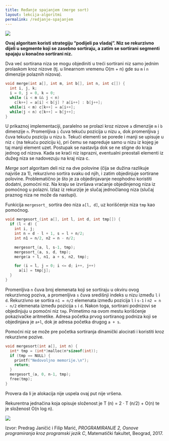 ```yaml
---
title: Ređanje spajanjem (merge sort)
layout: lekcija-algoritmi
permalink: /redjanje-spajanjem
---
```


![](https://upload.wikimedia.org/wikipedia/commons/c/c5/Merge_sort_animation2.gif)

**Ovaj algoritam koristi strategiju “podijeli pa vladaj”. Niz se rekurzivno dijeli u segmente koji se zasebno sortiraju, a zatim se sortirani segmenti spajaju u konačno sortirani niz.**

Dva već sortirana niza se mogu objediniti u treći sortirani niz samo jednim prolaskom kroz nizove (tj. u linearnom vremenu O(m + n) gde su `m` i `n` dimenzije polaznih nizova).

```c
void merge(int a[], int m, int b[], int n, int c[]) {
  int i, j, k;
  i = 0, j = 0, k = 0;
  while (i < m && j < n)
    c[k++] = a[i] < b[j] ? a[i++] : b[j++];
  while(i < m) c[k++] = a[i++];
  while(j < n) c[k++] = b[j++];
}
```

U prikaznoj implementaciji, paralelno se prolazi kroz nizove `a` dimenzije `m` i `b` dimenzije `n`. Promenljiva `i` čuva tekuću pozicija u nizu `a`, dok promenljiva `j` čuva tekuću poziciju u nizu `b`. Tekući elementi se porede i manji se upisuje u niz `c` (na tekuću poziciju `k`), pri čemu se napreduje samo u nizu iz kojeg je taj manji element uzet. Postupak se nastavlja dok se ne stigne do kraja jednog od nizova. Kada se kraći niz isprazni, eventualni preostali elementi iz dužeg niza se nadovezuju na kraj niza c.

*Merge sort* algoritam deli niz na dve polovine (čija se dužina razlikuje najviše za 1), rekurzivno sortira svaku od njih, i zatim objedinjuje sortirane polovine. Problematično je što je za objedinjavanje neophodno koristiti dodatni, pomoćni niz. Na kraju se izvršava vraćanje objedinjenog niza iz pomoćnog u polazni. Izlaz iz rekurzije je slučaj jednočlanog niza (slučaj praznog niza ne može da nastupi).

Funkicija `mergesort_` sortira deo niza `a[l, d]`, uz korišćenje niza `tmp` kao pomoćnog.

```c
void mergesort_(int a[], int l, int d, int tmp[]) {
  if (l < d) {
    int i, j;
    int n = d - l + 1, s = l + n/2;
    int n1 = n/2, n2 = n - n/2;

    mergesort_(a, l, s-1, tmp);
    mergesort_(a, s, d, tmp);
    merge(a + l, n1, a + s, n2, tmp);

    for (i = l, j = 0; i <= d; i++, j++)
      a[i] = tmp[j];
  }
}
```

Promenljiva `n` čuva broj elemenata koji se sortiraju u okviru ovog rekurzivnog poziva, a promenljiva `s` čuva središnji indeks u nizu između `l` i `d`. Rekurzivno se sortira `n1 = n/2` elemenata između pozicija `l` i `s-1` i `n2 = n - n/2` elemenata između pozicija `s` i `d`. Nakon toga, sortirani podnizovi se objedinjuju u pomoćni niz `tmp`. Primetimo na ovom mestu korišćenje pokazivačke aritmetike. Adresa početka prvog sortiranog podniza koji se objedinjava je `a+l`, dok je adresa početka drugog `a + s`.

Pomoćni niz se može pre početka sortiranja dinamički alocirati i koristiti kroz rekurzivne pozive.

```c
void mergesort(int a[], int n) {
  int* tmp = (int*)malloc(n*sizeof(int));
  if (tmp == NULL) {
    printf("Nedovoljno memorije.\n");
    return;
  }
  mergesort_(a, 0, n-1, tmp);
  free(tmp);
}
```

Provera da li je alokacija nije uspela ovaj put nije vršena.

Rekurentna jednačina koja opisuje složenost je T (n) = 2 · T (n/2) + O(n) te je složenost O(n log n).

![](https://upload.wikimedia.org/wikipedia/commons/c/cc/Merge-sort-example-300px.gif)

Izvor: Predrag Janičić i Filip Marić, *PROGRAMIRANJE 2, Osnove programiranja kroz programski jezik C*, Matematički fakultet, Beograd, 2017.
